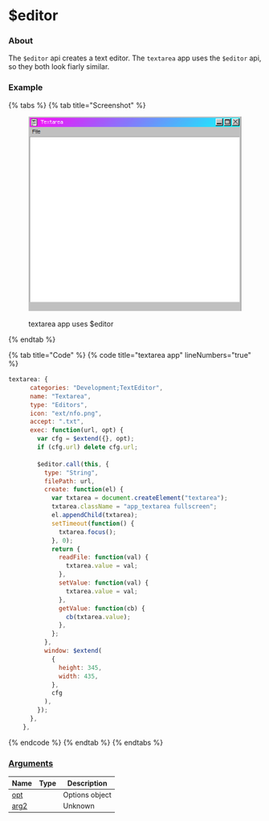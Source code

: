 # $editor

### About

The `$editor` api creates a text editor. The `textarea` app uses the `$editor` api, so they both look fiarly similar.

### Example

{% tabs %}
{% tab title="Screenshot" %}
<figure><img src="../../.gitbook/assets/editor api.png" alt=""><figcaption><p>textarea app uses $editor</p></figcaption></figure>
{% endtab %}

{% tab title="Code" %}
{% code title="textarea app" lineNumbers="true" %}
```javascript
textarea: {
      categories: "Development;TextEditor",
      name: "Textarea",
      type: "Editors",
      icon: "ext/nfo.png",
      accept: ".txt",
      exec: function(url, opt) {
        var cfg = $extend({}, opt);
        if (cfg.url) delete cfg.url;

        $editor.call(this, {
          type: "String",
          filePath: url,
          create: function(el) {
            var txtarea = document.createElement("textarea");
            txtarea.className = "app_textarea fullscreen";
            el.appendChild(txtarea);
            setTimeout(function() {
              txtarea.focus();
            }, 0);
            return {
              readFile: function(val) {
                txtarea.value = val;
              },
              setValue: function(val) {
                txtarea.value = val;
              },
              getValue: function(cb) {
                cb(txtarea.value);
              },
            };
          },
          window: $extend(
            {
              height: 345,
              width: 435,
            },
            cfg
          ),
        });
      },
    },
```
{% endcode %}
{% endtab %}
{% endtabs %}

### [Arguments](args/)

<table><thead><tr><th>Name</th><th data-type="select" data-multiple>Type</th><th>Description</th></tr></thead><tbody><tr><td><a href="args/opt.md">opt</a></td><td></td><td>Options object</td></tr><tr><td><a href="args/arg2.md">arg2</a></td><td></td><td>Unknown</td></tr></tbody></table>

